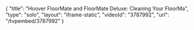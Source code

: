 {
    "title": "Hoover FloorMate and FloorMate Deluxe: Cleaning Your FloorMa",
    "type": "solo",
    "layout": "iframe-static",
    "videoId": "3787992",
    "url": "\/tvpembed\/3787992"
}